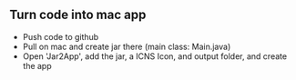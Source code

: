## Turn code into mac app
- Push code to github
- Pull on mac and create jar there (main class: Main.java)
- Open 'Jar2App', add the jar, a ICNS Icon, and output folder, and create the app